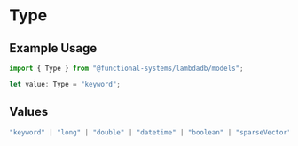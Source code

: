 # Type

## Example Usage

```typescript
import { Type } from "@functional-systems/lambdadb/models";

let value: Type = "keyword";
```

## Values

```typescript
"keyword" | "long" | "double" | "datetime" | "boolean" | "sparseVector"
```